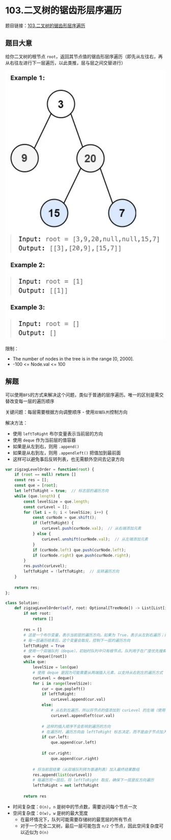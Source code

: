 # 103.二叉树的锯齿形层序遍历

题目链接：[103.二叉树的锯齿形层序遍历](https://leetcode.cn/problems/binary-tree-zigzag-level-order-traversal/)

## 题目大意

给你二叉树的根节点 `root`，返回其节点值的锯齿形层序遍历（即先从左往右，再从右往左进行下一层遍历，以此类推，层与层之间交替进行）

![alt text](https://github.com/donnapersonal/picx-images-hosting/raw/master/image.8adkh3kx9q.webp)

限制：
- The number of nodes in the tree is in the range [0, 2000].
- -100 <= Node.val <= 100

## 解题

可以使用`BFS`的方式来解决这个问题，类似于普通的层序遍历。唯一的区别是需交替改变每一层的遍历顺序

关键问题：每层需要根据方向调整顺序 - 使用`双端队列`控制方向

解决方法：
- 使用 `leftToRight` 布尔变量表示当前层的方向
- 使用 `deque` 作为当前层的值容器
- 如果是从左到右，则用 `.append()`
- 如果是从右到左，则用 `.appendleft()` 把值加到最前面
- 这样可以避免事后反转列表，也无需额外空间去记录方向

```js
var zigzagLevelOrder = function(root) {
    if (root == null) return []
    const res = [];
    const que = [root];
    let leftToRight = true;  // 标志层的遍历方向
    while (que.length) {
        const levelSize = que.length;
        const curLevel = [];
        for (let i = 0; i < levelSize; i++) {
            const curNode = que.shift();
            if (leftToRight) {
                curLevel.push(curNode.val);  // 从右端添加元素
            } else {
                curLevel.unshift(curNode.val);  // 从左端添加元素
            }
            if (curNode.left) que.push(curNode.left);
            if (curNode.right) que.push(curNode.right);
        }
        res.push(curLevel);
        leftToRight = !leftToRight;  // 反转遍历方向
    }

    return res;
};
```
```python
class Solution:
    def zigzagLevelOrder(self, root: Optional[TreeNode]) -> List[List[int]]:
        if not root:
            return []
        
        res = []
        # 这是一个布尔变量，表示当前层的遍历方向。如果为 True，表示从左到右遍历；如果为 False，表示从右到左遍历
        # 每一层遍历结束后，这个变量会取反，控制下一层的遍历方向
        leftToRight = True
        # 使用一个双端队列（deque），初始时队列中只有根节点。队列用于在广度优先搜索（BFS）过程中存储当前层的节点
        que = deque([root])
        while que:
            levelSize = len(que)
            # 使用 deque 是因为可能需要从两端插入元素，以支持从右到左的遍历方式
            curLevel = deque()
            for i in range(levelSize):
                cur = que.popleft()
                if leftToRight:
                    curLevel.append(cur.val)
                else:
                    # 从右到左遍历，所以将节点的值添加到 curLevel 的左端（使用 appendleft()），实现反向插入
                    curLevel.appendleft(cur.val)
                
                # 这样的插入顺序不会影响到遍历的方向
                # 在遍历时，遍历方向由 leftToRight 标志决定，而不是由子节点加入队列的顺序决定
                if cur.left:
                    que.append(cur.left)

                if cur.right:
                    que.append(cur.right)
            
            # 将当前层结果（从双端队列转为普通列表）加入最终结果数组
            res.append(list(curLevel))
            # 每遍历完一层后，将 leftToRight 取反，确保下一层是反方向遍历
            leftToRight = not leftToRight
        
        return res
```

- 时间复杂度：`O(n)`，`n` 是树中的节点数，需要访问每个节点一次
- 空间复杂度：`O(w)`，`w` 是树的最大宽度
  - 在最坏情况下，队列可能需要存储树的最宽层的所有节点
  - 对于一个完全二叉树，最后一层可能包含 `n/2` 个节点，因此空间复杂度可以近似为 `O(n)`
